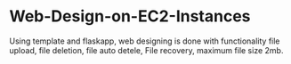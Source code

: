 # Web-Design-on-EC2-Instances
Using template and flaskapp, web designing is done with functionality file upload, file deletion, file auto detele, File recovery, maximum file size 2mb.
